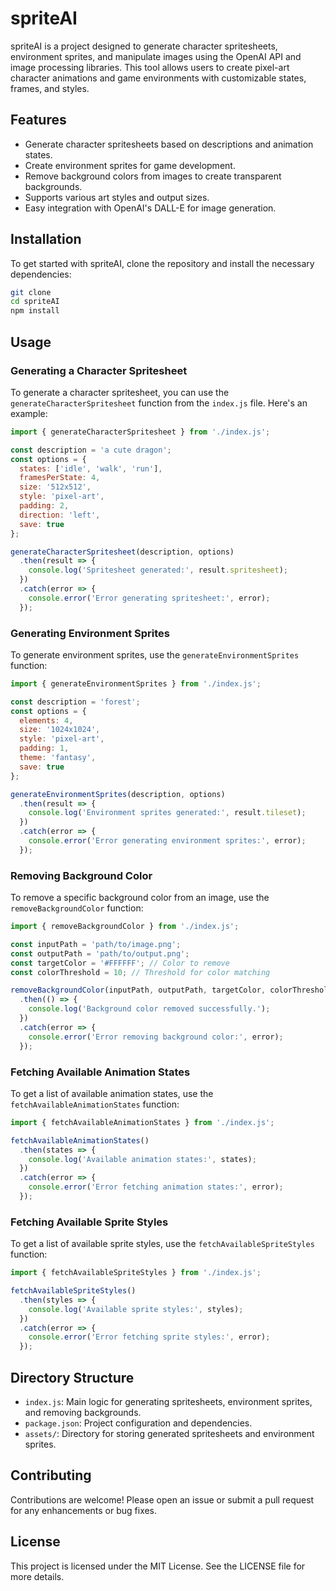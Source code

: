 # spriteAI

spriteAI is a project designed to generate character spritesheets, environment sprites, and manipulate images using the OpenAI API and image processing libraries. This tool allows users to create pixel-art character animations and game environments with customizable states, frames, and styles.

## Features

- Generate character spritesheets based on descriptions and animation states.
- Create environment sprites for game development.
- Remove background colors from images to create transparent backgrounds.
- Supports various art styles and output sizes.
- Easy integration with OpenAI's DALL-E for image generation.

## Installation

To get started with spriteAI, clone the repository and install the necessary dependencies:

```bash
git clone 
cd spriteAI
npm install
```

## Usage

### Generating a Character Spritesheet

To generate a character spritesheet, you can use the `generateCharacterSpritesheet` function from the `index.js` file. Here's an example:

```javascript
import { generateCharacterSpritesheet } from './index.js';

const description = 'a cute dragon';
const options = {
  states: ['idle', 'walk', 'run'],
  framesPerState: 4,
  size: '512x512',
  style: 'pixel-art',
  padding: 2,
  direction: 'left',
  save: true
};

generateCharacterSpritesheet(description, options)
  .then(result => {
    console.log('Spritesheet generated:', result.spritesheet);
  })
  .catch(error => {
    console.error('Error generating spritesheet:', error);
  });
```

### Generating Environment Sprites

To generate environment sprites, use the `generateEnvironmentSprites` function:

```javascript
import { generateEnvironmentSprites } from './index.js';

const description = 'forest';
const options = {
  elements: 4,
  size: '1024x1024',
  style: 'pixel-art',
  padding: 1,
  theme: 'fantasy',
  save: true
};

generateEnvironmentSprites(description, options)
  .then(result => {
    console.log('Environment sprites generated:', result.tileset);
  })
  .catch(error => {
    console.error('Error generating environment sprites:', error);
  });
```

### Removing Background Color

To remove a specific background color from an image, use the `removeBackgroundColor` function:

```javascript
import { removeBackgroundColor } from './index.js';

const inputPath = 'path/to/image.png';
const outputPath = 'path/to/output.png';
const targetColor = '#FFFFFF'; // Color to remove
const colorThreshold = 10; // Threshold for color matching

removeBackgroundColor(inputPath, outputPath, targetColor, colorThreshold)
  .then(() => {
    console.log('Background color removed successfully.');
  })
  .catch(error => {
    console.error('Error removing background color:', error);
  });
```

### Fetching Available Animation States

To get a list of available animation states, use the `fetchAvailableAnimationStates` function:

```javascript
import { fetchAvailableAnimationStates } from './index.js';

fetchAvailableAnimationStates()
  .then(states => {
    console.log('Available animation states:', states);
  })
  .catch(error => {
    console.error('Error fetching animation states:', error);
  });
```

### Fetching Available Sprite Styles

To get a list of available sprite styles, use the `fetchAvailableSpriteStyles` function:

```javascript
import { fetchAvailableSpriteStyles } from './index.js';

fetchAvailableSpriteStyles()
  .then(styles => {
    console.log('Available sprite styles:', styles);
  })
  .catch(error => {
    console.error('Error fetching sprite styles:', error);
  });
```

## Directory Structure

- `index.js`: Main logic for generating spritesheets, environment sprites, and removing backgrounds.
- `package.json`: Project configuration and dependencies.
- `assets/`: Directory for storing generated spritesheets and environment sprites.

## Contributing

Contributions are welcome! Please open an issue or submit a pull request for any enhancements or bug fixes.

## License

This project is licensed under the MIT License. See the LICENSE file for more details.